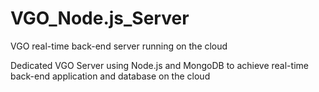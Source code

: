 # VGO_Node.js_Server
VGO real-time back-end server running on the cloud

Dedicated VGO Server using Node.js and MongoDB to achieve real-time back-end application and database on the cloud 
